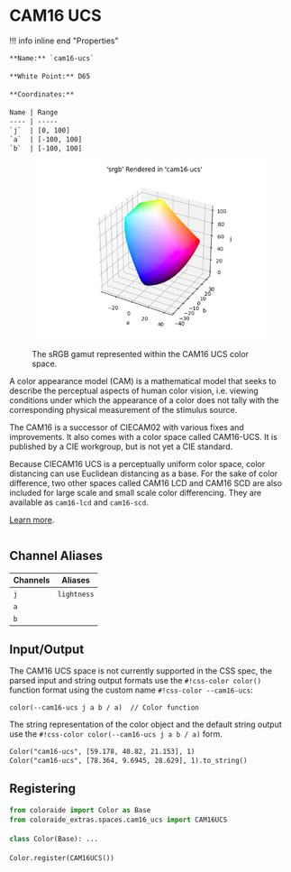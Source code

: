 # CAM16 UCS

<div class="info-container" markdown="1">
!!! info inline end "Properties"

    **Name:** `cam16-ucs`

    **White Point:** D65

    **Coordinates:**

    Name | Range
    ---- | -----
    `j`  | [0, 100]
    `a`  | [-100, 100]
    `b`  | [-100, 100]

<figure markdown>

![CAM16 UCS](../images/cam16-ucs.png)

<figcaption markdown>
The sRGB gamut represented within the CAM16 UCS color space.
</figcaption>
</figure>

A color appearance model (CAM) is a mathematical model that seeks to describe the perceptual aspects of human color
vision, i.e. viewing conditions under which the appearance of a color does not tally with the corresponding physical
measurement of the stimulus source.

The CAM16 is a successor of CIECAM02 with various fixes and improvements. It also comes with a color space called
CAM16-UCS. It is published by a CIE workgroup, but is not yet a CIE standard.

Because CIECAM16 UCS is a perceptually uniform color space, color distancing can use Euclidean distancing as a base. For
the sake of color difference, two other spaces called CAM16 LCD and CAM16 SCD are also included for large scale and
small scale color differencing. They are available as `cam16-lcd` and `cam16-scd`.

[Learn more](https://doi.org/10.1002/col.22131).
</div>

## Channel Aliases

Channels | Aliases
-------- | -------
`j`      | `lightness`
`a`      |
`b`      |

## Input/Output

The CAM16 UCS space is not currently supported in the CSS spec, the parsed input and string output formats use
the `#!css-color color()` function format using the custom name `#!css-color --cam16-ucs`:

```css-color
color(--cam16-ucs j a b / a)  // Color function
```

The string representation of the color object and the default string output use the
`#!css-color color(--cam16-ucs j a b / a)` form.

```playground
Color("cam16-ucs", [59.178, 40.82, 21.153], 1)
Color("cam16-ucs", [78.364, 9.6945, 28.629], 1).to_string()
```

## Registering

```py
from coloraide import Color as Base
from coloraide_extras.spaces.cam16_ucs import CAM16UCS

class Color(Base): ...

Color.register(CAM16UCS())
```

<style>
.info-container {display: inline-block;}
</style>
